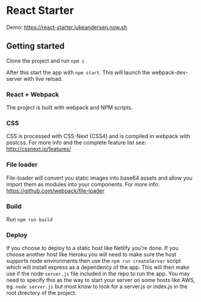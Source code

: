 # React Starter

Demo: https://react-starter.lukeandersen.now.sh

## Getting started

Clone the project and run `npm i`

After this start the app with `npm start`. This will launch the webpack-dev-server with live reload.

### React + Webpack

The project is built with webpack and NPM scripts.

### CSS

CSS is processed with CSS-Next (CSS4) and is compiled in webpack with postcss.
For more info and the complete feature list see: http://cssnext.io/features/

### File loader

File-loader will convert you static images into base64 assets and allow you import them as modules into your components.
For more info: https://github.com/webpack/file-loader

### Build

Run `npm run build`

### Deploy

If you choose to deploy to a static host like Netlify you're done. If you choose another host like Heroku you will need to make sure the host supports node environments then use the `npm run createServer` script which will install express as a dependency of the app. This will then make use if the node `server.js` file included in the repo to run the app. You may need to specify this as the way to start your server on some hosts like AWS, eg. `node server.js` but most know to look for a server.js or index.js in the root directory of the project.
